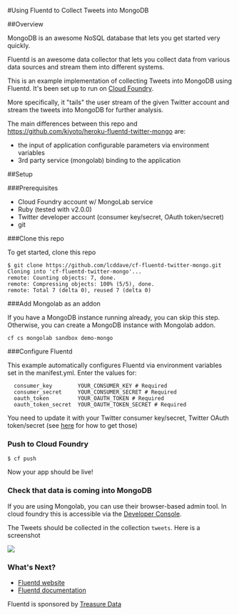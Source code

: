 #Using Fluentd to Collect Tweets into MongoDB

##Overview

MongoDB is an awesome NoSQL database that lets you get started very quickly.

Fluentd is an awesome data collector that lets you collect data from various data sources and stream them into different systems.

This is an example implementation of collecting Tweets into MongoDB using Fluentd. It's been set up to run on [Cloud Foundry](https://run.pivotal.io/).

More specifically, it "tails" the user stream of the given Twitter account and stream the tweets into MongoDB for further analysis.

The main differences between this repo and https://github.com/kiyoto/heroku-fluentd-twitter-mongo are:

- the input of application configurable parameters via environment variables
- 3rd party service (mongolab) binding to the application

##Setup

###Prerequisites

- Cloud Foundry account w/ MongoLab service
- Ruby (tested with v2.0.0)
- Twitter developer account (consumer key/secret, OAuth token/secret)
- git

###Clone this repo

To get started, clone this repo

```
$ git clone https://github.com/lcddave/cf-fluentd-twitter-mongo.git
Cloning into 'cf-fluentd-twitter-mongo'...
remote: Counting objects: 7, done.
remote: Compressing objects: 100% (5/5), done.
remote: Total 7 (delta 0), reused 7 (delta 0)

```

###Add Mongolab as an addon

If you have a MongoDB instance running already, you can skip this step. Otherwise, you can create a MongoDB instance with Mongolab addon.

```
cf cs mongolab sandbox demo-mongo
```

###Configure Fluentd

This example automatically configures Fluentd via environment variables set in the manifest.yml. Enter the values for:

```
  consumer_key        YOUR_CONSUMER_KEY # Required
  consumer_secret     YOUR_CONSUMER_SECRET # Required
  oauth_token         YOUR_OAUTH_TOKEN # Required
  oauth_token_secret  YOUR_OAUTH_TOKEN_SECRET # Required
```

You need to update it with your Twitter consumer key/secret, Twitter OAuth token/secret (see [here](https://dev.twitter.com/discussions/631) for how to get those)

### Push to Cloud Foundry

```
$ cf push 
```

Now your app should be live!

### Check that data is coming into MongoDB

If you are using Mongolab, you can use their browser-based admin tool. In cloud foundry this is accessible via the [Developer Console](https://console.run.pivotal.io).

The Tweets should be collected in the collection `tweets`. Here is a screenshot

<img src="https://dl.dropboxusercontent.com/u/63890117/images/mongolab-fluentd.png"/>

### What's Next?

- [Fluentd website](http://fluentd.org)
- [Fluentd documentation](https://docs.fluentd.org)

Fluentd is sponsored by [Treasure Data](http://www.treasuredata.com)
